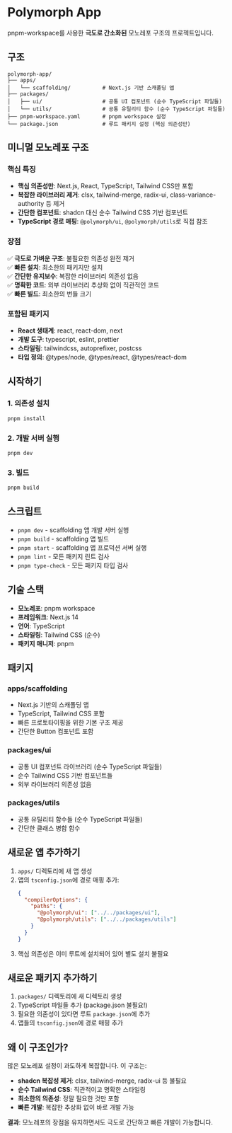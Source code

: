 # Polymorph App

pnpm-workspace를 사용한 **극도로 간소화된** 모노레포 구조의 프로젝트입니다.

## 구조

```
polymorph-app/
├── apps/
│   └── scaffolding/          # Next.js 기반 스캐폴딩 앱
├── packages/
│   ├── ui/                   # 공통 UI 컴포넌트 (순수 TypeScript 파일들)
│   └── utils/                # 공통 유틸리티 함수 (순수 TypeScript 파일들)
├── pnpm-workspace.yaml       # pnpm workspace 설정
└── package.json              # 루트 패키지 설정 (핵심 의존성만)
```

## 미니멀 모노레포 구조

### 핵심 특징

- **핵심 의존성만**: Next.js, React, TypeScript, Tailwind CSS만 포함
- **복잡한 라이브러리 제거**: clsx, tailwind-merge, radix-ui, class-variance-authority 등 제거
- **간단한 컴포넌트**: shadcn 대신 순수 Tailwind CSS 기반 컴포넌트
- **TypeScript 경로 매핑**: `@polymorph/ui`, `@polymorph/utils`로 직접 참조

### 장점

✅ **극도로 가벼운 구조**: 불필요한 의존성 완전 제거  
✅ **빠른 설치**: 최소한의 패키지만 설치  
✅ **간단한 유지보수**: 복잡한 라이브러리 의존성 없음  
✅ **명확한 코드**: 외부 라이브러리 추상화 없이 직관적인 코드  
✅ **빠른 빌드**: 최소한의 번들 크기

### 포함된 패키지

- **React 생태계**: react, react-dom, next
- **개발 도구**: typescript, eslint, prettier
- **스타일링**: tailwindcss, autoprefixer, postcss
- **타입 정의**: @types/node, @types/react, @types/react-dom

## 시작하기

### 1. 의존성 설치

```bash
pnpm install
```

### 2. 개발 서버 실행

```bash
pnpm dev
```

### 3. 빌드

```bash
pnpm build
```

## 스크립트

- `pnpm dev` - scaffolding 앱 개발 서버 실행
- `pnpm build` - scaffolding 앱 빌드
- `pnpm start` - scaffolding 앱 프로덕션 서버 실행
- `pnpm lint` - 모든 패키지 린트 검사
- `pnpm type-check` - 모든 패키지 타입 검사

## 기술 스택

- **모노레포**: pnpm workspace
- **프레임워크**: Next.js 14
- **언어**: TypeScript
- **스타일링**: Tailwind CSS (순수)
- **패키지 매니저**: pnpm

## 패키지

### apps/scaffolding

- Next.js 기반의 스캐폴딩 앱
- TypeScript, Tailwind CSS 포함
- 빠른 프로토타이핑을 위한 기본 구조 제공
- 간단한 Button 컴포넌트 포함

### packages/ui

- 공통 UI 컴포넌트 라이브러리 (순수 TypeScript 파일들)
- 순수 Tailwind CSS 기반 컴포넌트들
- 외부 라이브러리 의존성 없음

### packages/utils

- 공통 유틸리티 함수들 (순수 TypeScript 파일들)
- 간단한 클래스 병합 함수

## 새로운 앱 추가하기

1. `apps/` 디렉토리에 새 앱 생성
2. 앱의 `tsconfig.json`에 경로 매핑 추가:
   ```json
   {
     "compilerOptions": {
       "paths": {
         "@polymorph/ui": ["../../packages/ui"],
         "@polymorph/utils": ["../../packages/utils"]
       }
     }
   }
   ```
3. 핵심 의존성은 이미 루트에 설치되어 있어 별도 설치 불필요

## 새로운 패키지 추가하기

1. `packages/` 디렉토리에 새 디렉토리 생성
2. TypeScript 파일들 추가 (package.json 불필요!)
3. 필요한 의존성이 있다면 루트 `package.json`에 추가
4. 앱들의 `tsconfig.json`에 경로 매핑 추가

## 왜 이 구조인가?

많은 모노레포 설정이 과도하게 복잡합니다. 이 구조는:

- **shadcn 복잡성 제거**: clsx, tailwind-merge, radix-ui 등 불필요
- **순수 Tailwind CSS**: 직관적이고 명확한 스타일링
- **최소한의 의존성**: 정말 필요한 것만 포함
- **빠른 개발**: 복잡한 추상화 없이 바로 개발 가능

**결과**: 모노레포의 장점을 유지하면서도 극도로 간단하고 빠른 개발이 가능합니다.
